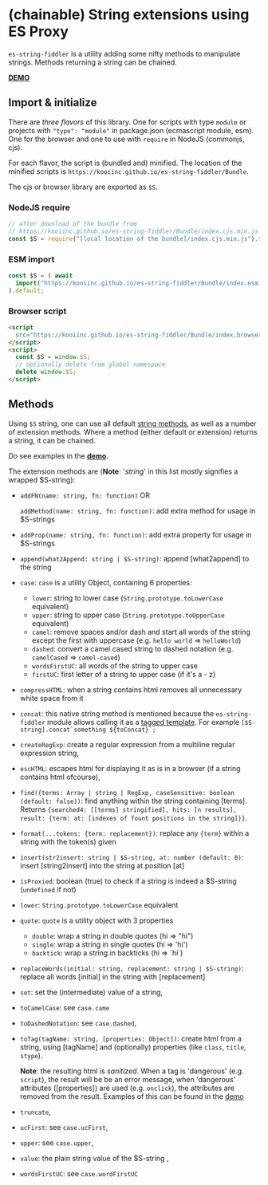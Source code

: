 # (chainable) String extensions using ES Proxy

`es-string-fiddler` is a utility adding some nifty methods to manipulate strings. Methods returning a string can be chained.

**[DEMO](https://kooiinc.github.io/es-string-fiddler/Demo)**

## Import & initialize

There are *three flavors* of this library. One for scripts with type `module` or projects with `"type": "module"` in package.json (ecmascript module, esm). One for the browser and one to use with `require` in NodeJS (commonjs, cjs).

For each flavor, the script is (bundled and) minified. The location of the minified scripts is `https://kooiinc.github.io/es-string-fiddler/Bundle`.

The cjs or browser library are exported as `$S`.  

### NodeJS require

``` javascript
// after download of the bundle from 
// https://kooiinc.github.io/es-string-fiddler/Bundle/index.cjs.min.js
const $S = require("[local location of the bundle]/index.cjs.min.js").$S;
```

### ESM import
``` javascript
const $S = ( await 
  import("https://kooiinc.github.io/es-string-fiddler/Bundle/index.esm.min.js") 
).default;
```

### Browser script
``` html
<script 
  src="https://kooiinc.github.io/es-string-fiddler/Bundle/index.browser.min.js">
</script>
<script>
  const $S = window.$S;
  // optionally delete from global namespace
  delete window.$S;
</script>
```

## Methods

Using `$S` string, one can use all default [string methods](https://developer.mozilla.org/en-US/docs/Web/JavaScript/Reference/Global_Objects/String#instance_methods), as well as a
number of extension methods. Where a method (either default or extension) returns a string, 
it can be chained.

*Do* see examples in the **[demo](https://kooiinc.github.io/es-string-fiddler/Demo).**

The extension methods are (**Note**: '*string*' in this list mostly signifies a wrapped $S-string):

- `addFN(name: string, fn: function)` OR
  
  `addMethod(name: string, fn: function)`: 
  add extra method for usage in $S-strings
- `addProp(name: string, fn: function)`: add extra property for usage in $S-strings
- `append(what2Append: string | $S-string)`: append [what2append] to the string
- `case`: `case` is a utility Object, containing 6 properties:
  - `lower`: string to lower case (`String.prototype.toLowerCase` equivalent)
  - `upper`: string to upper case (`String.prototype.toUpperCase` equivalent)
  - `camel`: remove spaces and/or dash and start all words of the string except the first with uppercase
    (e.g. `hello world` => `helloWorld`)   
  - `dashed`: convert a camel cased string to dashed notation (e.g. `camelCased` => `camel-cased`)
  - `wordsFirstUC`: all words of the string to upper case
  - `firstUC`: first letter of a string to upper case (if it's a - z)
- `compressHTML`: when a string contains html removes all unnecessary white space from it
- `concat`: this native string method is mentioned because the `es-string-fiddler` module allows
    calling it as a [tagged template](https://developer.mozilla.org/en-US/docs/Web/JavaScript/Reference/Template_literals#tagged_templates).
    For example ``[$S-string].concat`something ${toConcat}`; ``
- `createRegExp`: create a regular expression from a multiline regular expression string,
- `escHTML`: escapes html for displaying it as is in a browser (if a string contains html ofcourse),
- `find({terms: Array | string | RegExp, caseSensitive: boolean (default: false))`: find anything within the string containing
   [terms]. Returns `{searched4: [[terms] stringified], hits: [n results], result: {term: at: [indexes of fount positions in the string]}}`.
- `format(...tokens: {term: replacement})`: replace any `{term}` within a string with the token(s) given
- `insert(str2insert: string | $S-string, at: number (default: 0)`: insert [string2insert] into the string at position [at] 
- `isProxied`: boolean (true) to check if a string is indeed a $S-string (`undefined` if not)
- `lower`: `String.prototype.toLowerCase` equivalent
- `quote`: `quote` is a utility object with 3 properties
   - `double`: wrap a string in double quotes (hi => "hi")
   - `single`: wrap a string in single quotes (hi => 'hi')
   - `backtick`: wrap a string in backticks (hi => \`hi\`)
- `replaceWords(initial: string, replacement: string | $S-string)`: replace all words [initial] in the string with [replacement]
- `set`: set the (intermediate) value of a string,
- `toCamelCase`: see `case.came`
- `toDashedNotation`: see `case.dashed`,
- `toTag(tagName: string, [properties: Object])`: create html from a string, using [tagName] and (optionally) properties (like `class`, `title`, `stype`).  
    
   **Note**: the resulting html is *sanitized*. When a tag is 'dangerous' (e.g. `script`), the result will be
   be an error message, when 'dangerous' attributes ([properties]) are used (e.g. `onclick`), the attributes are removed from the result. Examples of this can be found in the [demo](https://kooiinc.github.io/es-string-fiddler/Demo)
- `truncate`,
- `ucFirst`: see `case.ucFirst`,
- `upper`: see `case.upper`,
- `value`: the plain string value of the $S-string ,
- `wordsFirstUC`: see `case.wordFirstUC`